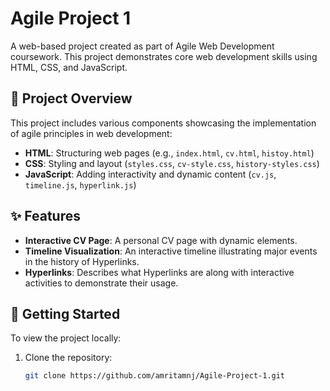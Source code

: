 # Agile Project 1

A web-based project created as part of Agile Web Development coursework. This project demonstrates core web development skills using HTML, CSS, and JavaScript.

## 📄 Project Overview
This project includes various components showcasing the implementation of agile principles in web development:
- **HTML**: Structuring web pages (e.g., `index.html`, `cv.html`, `histoy.html`)
- **CSS**: Styling and layout (`styles.css`, `cv-style.css`, `history-styles.css`)
- **JavaScript**: Adding interactivity and dynamic content (`cv.js`, `timeline.js`, `hyperlink.js`)

## ✨ Features
- **Interactive CV Page**: A personal CV page with dynamic elements.
- **Timeline Visualization**: An interactive timeline illustrating major events in the history of Hyperlinks.
- **Hyperlinks**: Describes what Hyperlinks are along with interactive activities to demonstrate their usage.

## 🚀 Getting Started
To view the project locally:
1. Clone the repository:
   ```bash
   git clone https://github.com/amritamnj/Agile-Project-1.git
```

